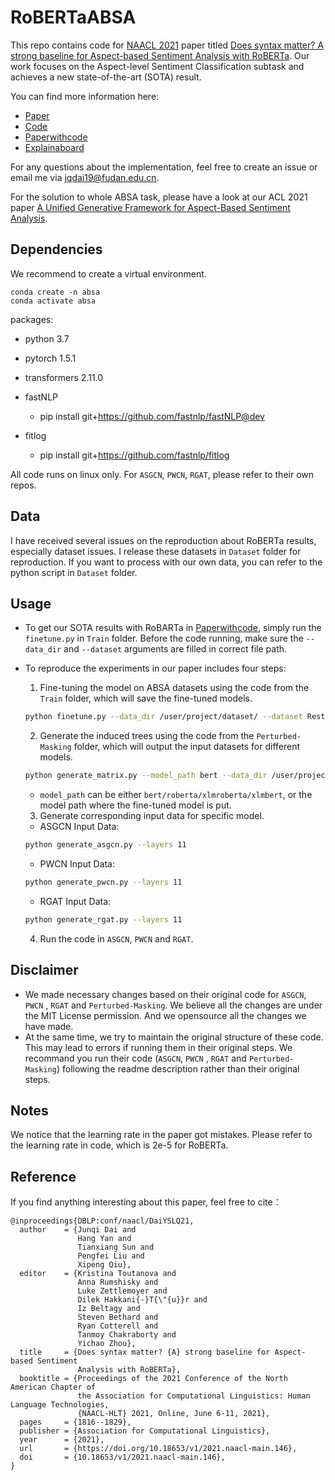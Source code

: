 # RoBERTaABSA

This repo contains code for [NAACL 2021](https://2021.naacl.org/program/accepted/) paper titled [Does syntax matter? A strong baseline for Aspect-based Sentiment Analysis with RoBERTa](https://arxiv.org/abs/2104.04986). Our work focuses on the Aspect-level Sentiment Classification subtask and achieves a new state-of-the-art (SOTA) result.



You can find more  information  here:
- [Paper](https://arxiv.org/abs/2104.04986)
- [Code](https://github.com/ROGERDJQ/RoBERTaABSA)
- [Paperwithcode](https://www.paperswithcode.com/paper/does-syntax-matter-a-strong-baseline-for)
- [Explainaboard](http://explainaboard.nlpedia.ai/leaderboard/task-absa/)

For any questions about the implementation, feel free to create an issue or email me via jqdai19@fudan.edu.cn.

For the solution to whole ABSA task, please have a look at our  ACL 2021 paper [A Unified Generative Framework for Aspect-Based Sentiment Analysis](https://arxiv.org/abs/2106.04300).


## Dependencies
We recommend to create a virtual environment.
```
conda create -n absa 
conda activate absa
```
packages:
- python 3.7
- pytorch 1.5.1
- transformers 2.11.0
- fastNLP
  - pip install git+https://github.com/fastnlp/fastNLP@dev
  
- fitlog
   - pip install git+https://github.com/fastnlp/fitlog

All code runs on linux only. For `ASGCN`, `PWCN`, `RGAT`, please refer to their own repos.



## Data
I have received several issues on the reproduction about RoBERTa results, especially  dataset issues. I release these datasets in  `Dataset` folder for reproduction. If you want to process with our own data, you can refer to the python script in `Dataset` folder.





## Usage
- To get our SOTA results with RoBARTa in [Paperwithcode](https://www.paperswithcode.com/paper/does-syntax-matter-a-strong-baseline-for), simply run the `finetune.py` in `Train` folder.  Before the code running, make sure the `--data_dir` and `--dataset` arguments are filled in correct file path.
- To reproduce the experiments in our paper  includes four steps:
  1. Fine-tuning the model on ABSA datasets using the code from the `Train` folder, which will save the fine-tuned models.
    ```bash
    python finetune.py --data_dir /user/project/dataset/ --dataset Restaurant
    ```
  2. Generate the induced trees using the code from the `Perturbed-Masking` folder, which will output the input datasets for different models.

    ```bash
    python generate_matrix.py --model_path bert --data_dir /user/project/dataset/ --dataset Restaurant
    ``` 
  - `model_path` can be either `bert/roberta/xlmroberta/xlmbert`, or the model path where the fine-tuned model is put.
  3. Generate corresponding input data for specific model.

  - ASGCN Input Data:

  ```bash
  python generate_asgcn.py --layers 11
  ```

  - PWCN Input Data:

  ```bash
  python generate_pwcn.py --layers 11
  ```

  - RGAT Input Data:

  ```bash
  python generate_rgat.py --layers 11
  ```

  4. Run the code in `ASGCN`, `PWCN` and `RGAT`.



## Disclaimer
- We made necessary changes based on their original code for `ASGCN`, `PWCN` , `RGAT` and `Perturbed-Masking`. We believe all the changes are under the MIT License permission. And we opensource all the changes we have made.
- At the same time, we try to maintain the original structure of these code. This may lead to errors if running them in their original steps. We recommand you run their code (`ASGCN`, `PWCN` , `RGAT` and `Perturbed-Masking`) following the readme description rather than their original steps.

## Notes
We notice that the learning rate in the paper got mistakes. Please refer to the learning rate in code, which is 2e-5 for RoBERTa.

## Reference
If you find anything interesting about this paper, feel free to cite：
```
@inproceedings{DBLP:conf/naacl/DaiYSLQ21,
  author    = {Junqi Dai and
               Hang Yan and
               Tianxiang Sun and
               Pengfei Liu and
               Xipeng Qiu},
  editor    = {Kristina Toutanova and
               Anna Rumshisky and
               Luke Zettlemoyer and
               Dilek Hakkani{-}T{\"{u}}r and
               Iz Beltagy and
               Steven Bethard and
               Ryan Cotterell and
               Tanmoy Chakraborty and
               Yichao Zhou},
  title     = {Does syntax matter? {A} strong baseline for Aspect-based Sentiment
               Analysis with RoBERTa},
  booktitle = {Proceedings of the 2021 Conference of the North American Chapter of
               the Association for Computational Linguistics: Human Language Technologies,
               {NAACL-HLT} 2021, Online, June 6-11, 2021},
  pages     = {1816--1829},
  publisher = {Association for Computational Linguistics},
  year      = {2021},
  url       = {https://doi.org/10.18653/v1/2021.naacl-main.146},
  doi       = {10.18653/v1/2021.naacl-main.146},
}
```
